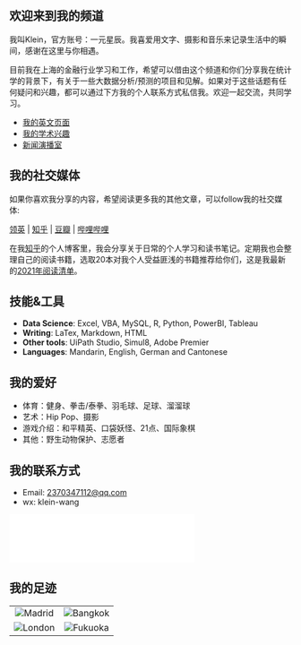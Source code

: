 ## 欢迎来到我的频道

我叫Klein，官方账号：一元星辰。我喜爱用文字、摄影和音乐来记录生活中的瞬间，感谢在这里与你相遇。

目前我在上海的金融行业学习和工作，希望可以借由这个频道和你们分享我在统计学的背景下，有关于一些大数据分析/预测的项目和见解。如果对于这些话题有任何疑问和兴趣，都可以通过下方我的个人联系方式私信我。欢迎一起交流，共同学习。

<div class="menu">
    <ul>
    <li><a href="index">我的英文页面</a></li>
    <li><a href="academics">我的学术兴趣</a></li>
    <li><a href="news2021">新闻演播室</a></li>
    </ul>
</div>


## 我的社交媒体

如果你喜欢我分享的内容，希望阅读更多我的其他文章，可以follow我的社交媒体:

[领英](https://www.linkedin.com/in/yuanchen-klein-wang-87004a112/)
| [知乎](https://www.zhihu.com/people/wang-yuan-chen-24)
| [豆瓣](https://www.douban.com/people/229534905/)
| [哔哩哔哩](https://space.bilibili.com/15471282)

在我[知乎](https://www.zhihu.com/people/wang-yuan-chen-24/columns)的个人博客里，我会分享关于日常的个人学习和读书笔记。定期我也会整理自己的阅读书籍，选取20本对我个人受益匪浅的书籍推荐给你们，这是我最新的[2021年阅读清单](https://zhuanlan.zhihu.com/p/366324411)。


## 技能&工具

- **Data Science**: Excel, VBA, MySQL, R, Python, PowerBI, Tableau
- **Writing**: LaTex, Markdown, HTML
- **Other tools**: UiPath Studio, Simul8, Adobe Premier
- **Languages**: Mandarin, English, German and Cantonese

## 我的爱好

- 体育：健身、拳击/泰拳、羽毛球、足球、溜溜球
- 艺术：Hip Pop、摄影
- 游戏介绍：和平精英、口袋妖怪、21点、国际象棋
- 其他：野生动物保护、志愿者

## 我的联系方式

- Email: 2370347112@qq.com
- wx: klein-wang

<iframe frameborder="no" border="0" marginwidth="0" marginheight="0" width=330 height=86 src="//music.163.com/outchain/player?type=2&id=1392908905&auto=1&height=66"></iframe>

## 我的足迹

<table>
    <tr>
        <td ><center><img src="https://i.loli.net/2021/05/17/IjBNFtHERmkJXOi.jpg" >Madrid </center></td>
        <td ><center><img src="https://i.loli.net/2021/05/17/8Y7lSGqzTyjBN4F.jpg" >Bangkok </center></td>
    </tr>
    <tr>
        <td ><center><img src="https://i.loli.net/2021/05/17/WnPf2ixXGZzj4mT.jpg" >London </center></td>
        <td ><center><img src="https://i.loli.net/2021/05/17/B4DR58mEliYspFw.jpg" >Fukuoka </center></td>
    </tr>
</table>
